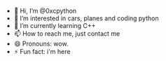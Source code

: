 - 👋 Hi, I’m @0xcpython
- 👀 I’m interested in cars, planes and coding python
- 🌱 I’m currently learning C++
- 📫 How to reach me, just contact me
- 😄 Pronouns: wow.
- ⚡ Fun fact: i'm here

<!---
0xcpython/0xcpython is a ✨ special ✨ repository because its `README.md` (this file) appears on your GitHub profile.
You can click the Preview link to take a look at your changes.
--->
